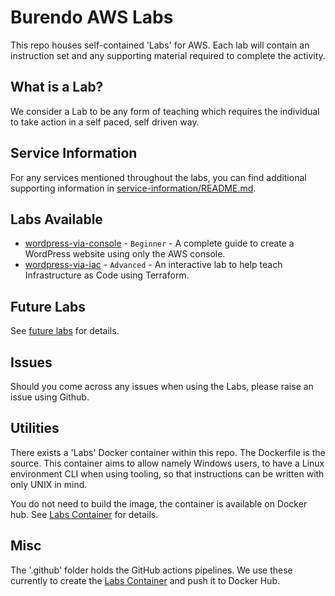 # Burendo AWS Labs

This repo houses self-contained 'Labs' for AWS.
Each lab will contain an instruction set and any supporting material required to complete the activity.

## What is a Lab?

We consider a Lab to be any form of teaching which requires the individual to take action in a self paced, self driven way.

## Service Information
For any services mentioned throughout the labs, you can find additional supporting information in [service-information/README.md](Labs/service-information/README.md).

## Labs Available
- [wordpress-via-console](Labs/wordpress-via-console/README.md) - `Beginner` - A complete guide to create a WordPress website using only the AWS console.
- [wordpress-via-iac](Labs/wordpress-via-iac/README.md) - `Advanced` - An interactive lab to help teach Infrastructure as Code using Terraform.


## Future Labs
See [future labs](FUTURE-LABS.md) for details.

## Issues
Should you come across any issues when using the Labs, please raise an issue using Github.

## Utilities
There exists a 'Labs' Docker container within this repo. The Dockerfile is the source.
This container aims to allow namely Windows users, to have a Linux environment CLI when using tooling, so that instructions can be written with only UNIX in mind.

You do not need to build the image, the container is available on Docker hub. See [Labs Container](labs/LABS-CONTAINER.md) for details.

## Misc
The '.github' folder holds the GitHub actions pipelines. We use these currently to create the [Labs Container](labs/LABS-CONTAINER.md) and push it to Docker Hub.
